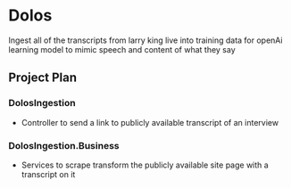 # Dolos
Ingest all of the transcripts from larry king live into training data for openAi learning model to mimic speech and content of what they say


## Project Plan

### DolosIngestion
- Controller to send a link to publicly available transcript of an interview

### DolosIngestion.Business
- Services to scrape transform the publicly available site page with a transcript on it